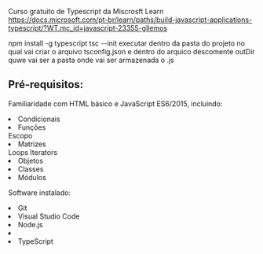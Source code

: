Curso gratuito de Typescript da Miscrosft Learn 
https://docs.microsoft.com/pt-br/learn/paths/build-javascript-applications-typescript/?WT.mc_id=javascript-23355-gllemos

npm install -g typescript
tsc --init executar dentro da pasta do projeto no qual vai criar o arquivo tsconfig.json
e dentro do arquico descomente outDir quwe vai ser a pasta onde vai ser armazenada o .js 

<h2>Pré-requisitos:</h2> 

<p>Familiaridade com HTML básico e JavaScript ES6/2015, incluindo:</p>
<li>Condicionais</li>
<li>Funções</li>
</li>Escopo</li>
<li>Matrizes</li>
</li>Loops</li>
</li>Iterators</li>
<li>Objetos</li>
<li>Classes</li>
<li>Módulos</li>
<p>Software instalado:</p>
<li>Git</li>
<li>Visual Studio Code</li>
<li>Node.js<li>
<li>TypeScript</li>

